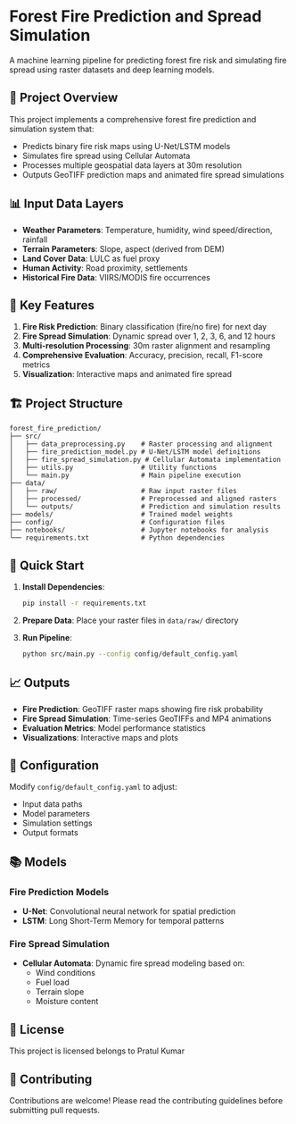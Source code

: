 # Forest Fire Prediction and Spread Simulation

A machine learning pipeline for predicting forest fire risk and simulating fire spread using raster datasets and deep learning models.

## 🌲 Project Overview

This project implements a comprehensive forest fire prediction and simulation system that:
- Predicts binary fire risk maps using U-Net/LSTM models
- Simulates fire spread using Cellular Automata
- Processes multiple geospatial data layers at 30m resolution
- Outputs GeoTIFF prediction maps and animated fire spread simulations

## 📊 Input Data Layers

- **Weather Parameters**: Temperature, humidity, wind speed/direction, rainfall
- **Terrain Parameters**: Slope, aspect (derived from DEM)
- **Land Cover Data**: LULC as fuel proxy
- **Human Activity**: Road proximity, settlements
- **Historical Fire Data**: VIIRS/MODIS fire occurrences

## 🎯 Key Features

1. **Fire Risk Prediction**: Binary classification (fire/no fire) for next day
2. **Fire Spread Simulation**: Dynamic spread over 1, 2, 3, 6, and 12 hours
3. **Multi-resolution Processing**: 30m raster alignment and resampling
4. **Comprehensive Evaluation**: Accuracy, precision, recall, F1-score metrics
5. **Visualization**: Interactive maps and animated fire spread

## 🏗️ Project Structure

```
forest_fire_prediction/
├── src/
│   ├── data_preprocessing.py    # Raster processing and alignment
│   ├── fire_prediction_model.py # U-Net/LSTM model definitions
│   ├── fire_spread_simulation.py # Cellular Automata implementation
│   ├── utils.py                 # Utility functions
│   └── main.py                  # Main pipeline execution
├── data/
│   ├── raw/                     # Raw input raster files
│   ├── processed/               # Preprocessed and aligned rasters
│   └── outputs/                 # Prediction and simulation results
├── models/                      # Trained model weights
├── config/                      # Configuration files
├── notebooks/                   # Jupyter notebooks for analysis
└── requirements.txt             # Python dependencies
```

## 🚀 Quick Start

1. **Install Dependencies**:
   ```bash
   pip install -r requirements.txt
   ```

2. **Prepare Data**:
   Place your raster files in `data/raw/` directory

3. **Run Pipeline**:
   ```bash
   python src/main.py --config config/default_config.yaml
   ```

## 📈 Outputs

- **Fire Prediction**: GeoTIFF raster maps showing fire risk probability
- **Fire Spread Simulation**: Time-series GeoTIFFs and MP4 animations
- **Evaluation Metrics**: Model performance statistics
- **Visualizations**: Interactive maps and plots

## 🔧 Configuration

Modify `config/default_config.yaml` to adjust:
- Input data paths
- Model parameters
- Simulation settings
- Output formats

## 📚 Models

### Fire Prediction Models
- **U-Net**: Convolutional neural network for spatial prediction
- **LSTM**: Long Short-Term Memory for temporal patterns

### Fire Spread Simulation
- **Cellular Automata**: Dynamic fire spread modeling based on:
  - Wind conditions
  - Fuel load
  - Terrain slope
  - Moisture content

## 📝 License

This project is licensed belongs to Pratul Kumar

## 👥 Contributing

Contributions are welcome! Please read the contributing guidelines before submitting pull requests.
